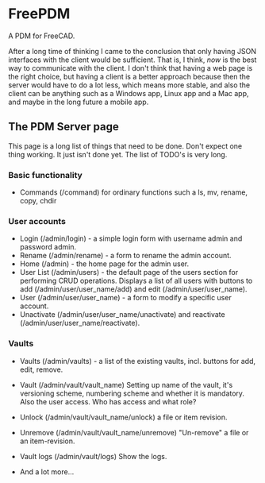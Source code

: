 # FreePDM
A PDM for FreeCAD.

After a long time of thinking I came to the conclusion that only having JSON interfaces with the client would be sufficient. That is, I think, *now* is the best way to communicate with the client. I don't think that having a web page is the right choice, but having a client is a better approach because then the server would have to do a lot less, which means more stable, and also the client can be anything such as a Windows app, Linux app and a Mac app, and maybe in the long future a mobile app.

## The PDM Server page

This page is a long list of things that need to be done. Don't expect one thing working. It just isn't done yet. The list of TODO's is very long.

### Basic functionality
- Commands (/command) for ordinary functions such a ls, mv, rename, copy, chdir

### User accounts
- Login (/admin/login) - a simple login form with username admin and password admin.
- Rename (/admin/rename) - a form to rename the admin account.
- Home (/admin) - the home page for the admin user.
- User List (/admin/users) - the default page of the users section for performing CRUD operations. Displays a list of all users with buttons to add (/admin/user/user_name/add) and edit (/admin/user/user_name).
- User (/admin/user/user_name) - a form to modify a specific user account.
- Unactivate (/admin/user/user_name/unactivate) and reactivate (/admin/user/user_name/reactivate).

### Vaults
- Vaults (/admin/vaults) - a list of the existing vaults, incl. buttons for add, edit, remove.
- Vault (/admin/vault/vault_name) Setting up name of the vault, it's versioning scheme, numbering scheme and whether it is mandatory. Also the user access. Who has access and what role?
- Unlock (/admin/vault/vault_name/unlock) a file or item revision.
- Unremove (/admin/vault/vault_name/unremove) "Un-remove" a file or an item-revision.
- Vault logs (/admin/vault/logs) Show the logs.

- And a lot more...